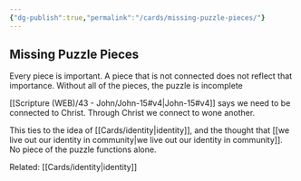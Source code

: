 ```yaml
---
{"dg-publish":true,"permalink":"/cards/missing-puzzle-pieces/"}
---
```


## Missing Puzzle Pieces

Every piece is important. A piece that is not connected does not reflect that importance. Without all of the pieces, the puzzle is incomplete

[[Scripture (WEB)/43 - John/John-15#v4\|John-15#v4]] says we need to be connected to Christ. Through Christ we connect to wone another.

This ties to the idea of [[Cards/identity\|identity]], and the thought that [[we live out our identity in community\|we live out our identity in community]]. No piece of the puzzle functions alone.




Related:  [[Cards/identity\|identity]]
